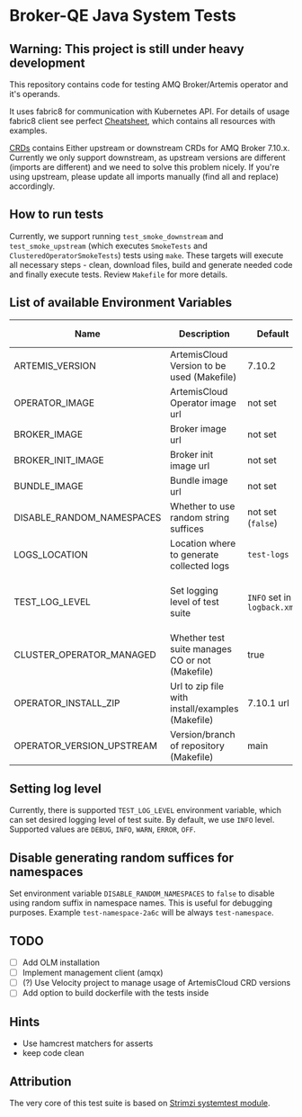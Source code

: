 # Broker-QE Java System Tests

## Warning: This project is still under heavy development

This repository contains code for testing AMQ Broker/Artemis operator and it's operands.

It uses fabric8 for communication with Kubernetes API.
For details of usage fabric8 client see perfect [Cheatsheet](https://github.com/fabric8io/kubernetes-client/blob/v6.2.0/doc/CHEATSHEET.md), which contains all resources with examples.

[CRDs](crds) contains Either upstream or downstream CRDs for AMQ Broker 7.10.x. Currently we only support downstream, as upstream versions are different (imports are different) and 
we need to solve this problem nicely. If you're using upstream, please update all imports manually (find all and replace) accordingly.

## How to run tests

Currently, we support running `test_smoke_downstream` and `test_smoke_upstream` (which executes `SmokeTests` and `ClusteredOperatorSmokeTests`) tests using `make`.
These targets will execute all necessary steps - clean, download files, build and generate needed code and finally execute tests.
Review `Makefile` for more details.


## List of available Environment Variables

| Name                      | Description                                      | Default                     | Possible values                         |
|---------------------------|--------------------------------------------------|-----------------------------|-----------------------------------------|
| ARTEMIS_VERSION           | ArtemisCloud Version to be used (Makefile)       | 7.10.2                      | <url>                                   |
| OPERATOR_IMAGE            | ArtemisCloud Operator image url                  | not set                     | <url>                                   |
| BROKER_IMAGE              | Broker image url                                 | not set                     | <url>                                   |
| BROKER_INIT_IMAGE         | Broker init image url                            | not set                     | <url>                                   |
| BUNDLE_IMAGE              | Bundle image url                                 | not set                     | <url>                                   |
| DISABLE_RANDOM_NAMESPACES | Whether to use random string suffices            | not set (`false`)           | `true`, `false`                         |
| LOGS_LOCATION             | Location where to generate collected logs        | `test-logs`                 | <directory>                             |
| TEST_LOG_LEVEL            | Set logging level of test suite                  | `INFO` set in `logback.xml` | `DEBUG`, `INFO`, `WARN`, `ERROR`, `OFF` |
| CLUSTER_OPERATOR_MANAGED  | Whether test suite manages CO or not (Makefile)  | true                        | `false`                                 |
| OPERATOR_INSTALL_ZIP      | Url to zip file with install/examples (Makefile) | 7.10.1 url                  | <url>                                   |
| OPERATOR_VERSION_UPSTREAM | Version/branch of repository (Makefile)          | main                        | <branch>                                |

## Setting log level
Currently, there is supported `TEST_LOG_LEVEL` environment variable, which can set desired logging level of test suite.
By default, we use `INFO` level. Supported values are `DEBUG`, `INFO`, `WARN`, `ERROR`, `OFF`.

## Disable generating random suffices for namespaces
Set environment variable `DISABLE_RANDOM_NAMESPACES` to `false` to disable using random suffix in namespace names. This is useful for debugging purposes.
Example `test-namespace-2a6c` will be always `test-namespace`.

## TODO
- [ ] Add OLM installation
- [ ] Implement management client (amqx)
- [ ] (?) Use Velocity project to manage usage of ArtemisCloud CRD versions
- [ ] Add option to build dockerfile with the tests inside

## Hints
- Use hamcrest matchers for asserts
- keep code clean

## Attribution
The very core of this test suite is based on [Strimzi systemtest module](https://github.com/strimzi/strimzi-kafka-operator).
